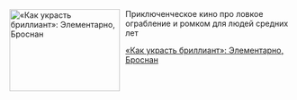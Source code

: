 <!--2025-07-13 10:15:03-->
<div class="yb">
  <div class="rss kino_kino"><a href="https://www.kino-teatr.ru/kino/art/tv/3680/" title="«Как украсть бриллиант»: Элементарно, Броснан"><img src="https://www.kino-teatr.ru/art/0/8/3680/poster.jpg" width="196" height="147" align="left" hspace="5" style="margin: 0px 10px 0px 5px" alt="«Как украсть бриллиант»: Элементарно, Броснан"/></a>Приключенческое кино про ловкое ограбление и ромком для людей средних лет <p class="titl"><a href="https://www.kino-teatr.ru/kino/art/tv/3680/">«Как украсть бриллиант»: Элементарно, Броснан</a></p></div>
</div>
